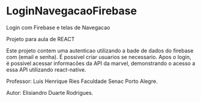 # LoginNavegacaoFirebase

Login com Firebase e telas de Navegacao

Projeto para aula de REACT

Este projeto contem uma autenticao utilizando a bade de dados do firebase com (email e senha).
É possivel criar usuarios se necessario.
Apos o login, é possivel acessar informacões da API da marvel, demonstrando o acesso a essa API utilizando react-native.

Professor: Luis Henrique Ries
Faculdade Senac Porto Alegre.


Autor: Elisiandro Duarte Rodrigues.